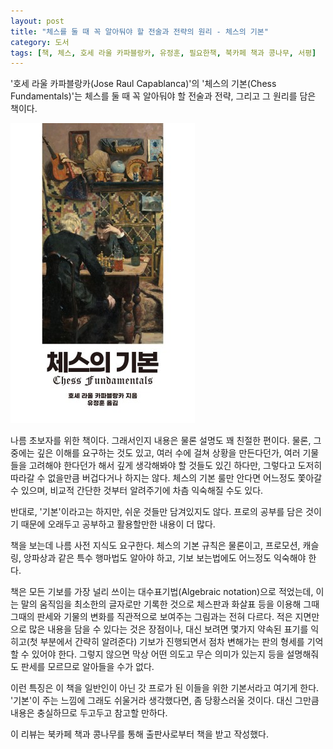 ```yaml
---
layout: post
title: "체스를 둘 때 꼭 알아둬야 할 전술과 전략의 원리 - 체스의 기본"
category: 도서
tags: [책, 체스, 호세 라울 카파블랑카, 유정훈, 필요한책, 북카페 책과 콩나무, 서평]
---
```


'호세 라울 카파블랑카(Jose Raul Capablanca)'의
'체스의 기본(Chess Fundamentals)'는
체스를 둘 때 꼭 알아둬야 할 전술과 전략, 그리고 그 원리를 담은 책이다.

![표지](/images/chess-fundamentals-book-h480.jpg)

나름 초보자를 위한 책이다.
그래서인지 내용은 물론 설명도 꽤 친절한 편이다.
물론, 그 중에는 깊은 이해를 요구하는 것도 있고,
여러 수에 걸쳐 상황을 만든다던가,
여러 기물들을 고려해야 한다던가 해서 깊게 생각해봐야 할 것들도 있긴 하다만,
그렇다고 도저히 따라갈 수 없을만큼 버겁다거나 하지는 않다.
체스의 기본 룰만 안다면 어느정도 쫓아갈 수 있으며,
비교적 간단한 것부터 알려주기에 차츰 익숙해질 수도 있다.

반대로, '기본'이라고는 하지만, 쉬운 것들만 담겨있지도 않다.
프로의 공부를 담은 것이기 때문에
오래두고 공부하고 활용할만한 내용이 더 많다.

책을 보는데 나름 사전 지식도 요구한다.
체스의 기본 규칙은 물론이고,
프로모션, 캐슬링, 앙파상과 같은 특수 행마법도 알아야 하고,
기보 보는법에도 어느정도 익숙해야 한다.

책은 모든 기보를 가장 널리 쓰이는 대수표기법(Algebraic notation)으로 적었는데,
이는 말의 움직임을 최소한의 글자로만 기록한 것으로
체스판과 화살표 등을 이용해 그때그때의 판세와 기물의 변화를 직관적으로 보여주는 그림과는 전혀 다르다.
적은 지면만으로 많은 내용을 담을 수 있다는 것은 장점이나,
대신 보려면 몇가지 약속된 표기를 익히고(첫 부분에서 간략히 알려준다)
기보가 진행되면서 점차 변해가는 판의 형세를 기억할 수 있어야 한다.
그렇지 않으면 막상 어떤 의도고 무슨 의미가 있는지 등을 설명해줘도 판세를 모르므로 알아들을 수가 없다.

이런 특징은 이 책을 일반인이 아닌 갓 프로가 된 이들을 위한 기본서라고 여기게 한다.
'기본'이 주는 느낌에 그래도 쉬울거라 생각했다면, 좀 당황스러울 것이다.
대신 그만큼 내용은 충실하므로 두고두고 참고할 만하다.



<div class="im im-info">
이 리뷰는 북카페 책과 콩나무를 통해 출판사로부터 책을 받고 작성했다.
</div>
